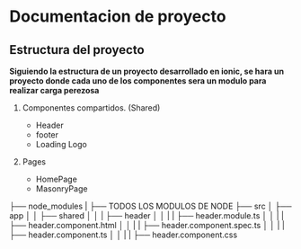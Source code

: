 # Documentacion de proyecto

## Estructura del proyecto
**Siguiendo la estructura de un proyecto desarrollado en ionic, se hara un proyecto donde cada uno de los componentes sera un modulo para realizar carga perezosa**

1.  Componentes compartidos. (Shared)
    - Header
    - footer 
    - Loading Logo

2. Pages 
    - HomePage 
    - MasonryPage

├── node_modules
|   ├── TODOS LOS MODULOS DE NODE
├── src
│   ├── app 
│   │   ├── shared 
│   │   |   ├── header
│   │   |   |   ├── header.module.ts
│   │   |   |   ├── header.component.html
│   │   |   |   ├── header.component.spec.ts
│   │   |   |   ├── header.component.ts
│   │   |   |   ├── header.component.css         
